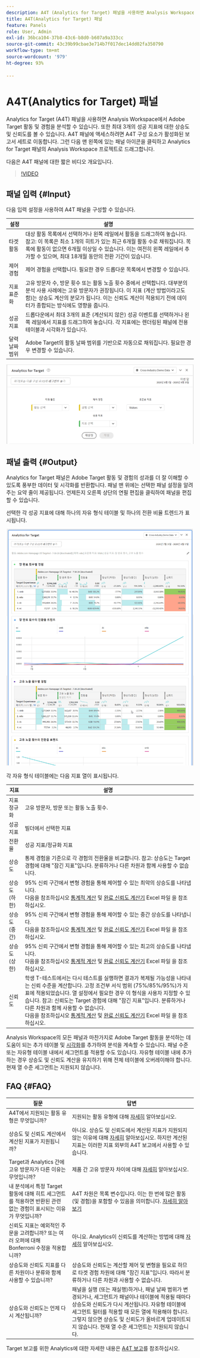 ```yaml
---
description: A4T (Analytics for Target) 패널을 사용하면 Analysis Workspace에서 Adobe Target 활동 및 경험을 분석할 수 있습니다.
title: A4T(Analytics for Target) 패널
feature: Panels
role: User, Admin
exl-id: 36bca104-37b8-43c6-b8d0-b607a9a333cc
source-git-commit: 43c39b99cbae3e714b7f017dec14dd02fa350790
workflow-type: tm+mt
source-wordcount: '979'
ht-degree: 93%

---
```


# A4T(Analytics for Target) 패널

Analytics for Target (A4T) 패널을 사용하면 Analysis Workspace에서 Adobe Target 활동 및 경험을 분석할 수 있습니다. 또한 최대 3개의 성공 지표에 대한 상승도 및 신뢰도를 볼 수 있습니다. A4T 패널에 액세스하려면 A4T 구성 요소가 활성화된 보고서 세트로 이동합니다. 그런 다음 맨 왼쪽에 있는 패널 아이콘을 클릭하고 Analytics for Target 패널의 Analysis Workspace 프로젝트로 드래그합니다.

다음은 A4T 패널에 대한 짧은 비디오 개요입니다.

>[!VIDEO](https://video.tv.adobe.com/v/37247/?quality=12)

## 패널 입력 {#Input}

다음 입력 설정을 사용하여 A4T 패널을 구성할 수 있습니다.

| 설정 | 설명 |
|---|---|
| 타겟 활동 | 대상 활동 목록에서 선택하거나 왼쪽 레일에서 활동을 드래그하여 놓습니다. 참고: 이 목록은 최소 1개의 히트가 있는 최근 6개월 활동 수로 채워집니다. 목록에 활동이 없으면 6개월 이상일 수 있습니다. 이는 여전히 왼쪽 레일에서 추가할 수 있으며, 최대 18개월 동안의 전환 기간이 있습니다. |
| 제어 경험 | 제어 경험을 선택합니다. 필요한 경우 드롭다운 목록에서 변경할 수 있습니다. |
| 지표 표준화 | 고유 방문자 수, 방문 횟수 또는 활동 노출 횟수 중에서 선택합니다. 대부분의 분석 사용 사례에는 고유 방문자가 권장됩니다. 이 지표 (계산 방법이라고도 함)는 상승도 계산의 분모가 됩니다. 이는 신뢰도 계산이 적용되기 전에 데이터가 종합되는 방식에도 영향을 줍니다. |
| 성공 지표 | 드롭다운에서 최대 3개의 표준 (계산되지 않은) 성공 이벤트를 선택하거나 왼쪽 레일에서 지표를 드래그하여 놓습니다. 각 지표에는 렌더링된 패널에 전용 테이블과 시각화가 있습니다. |
| 달력 날짜 범위 | Adobe Target의 활동 날짜 범위를 기반으로 자동으로 채워집니다. 필요한 경우 변경할 수 있습니다. |

![패널 빌더](assets/a4t-panel-builder2.png)

## 패널 출력 {#Output}

Analytics for Target 패널은 Adobe Target 활동 및 경험의 성과를 더 잘 이해할 수 있도록 풍부한 데이터 및 시각화를 반환합니다. 패널 맨 위에는 선택한 패널 설정을 알려 주는 요약 줄이 제공됩니다. 언제든지 오른쪽 상단의 연필 편집을 클릭하여 패널을 편집할 수 있습니다.

선택한 각 성공 지표에 대해 하나의 자유 형식 테이블 및 하나의 전환 비율 트렌드가 표시됩니다.

![렌더링됨](assets/a4t-rendered.png)

각 자유 형식 테이블에는 다음 지표 열이 표시됩니다.

| 지표 | 설명 |
|---|---|
| 지표 정규화 | 고유 방문자, 방문 또는 활동 노출 횟수. |
| 성공 지표 | 빌더에서 선택한 지표 |
| 전환율 | 성공 지표/정규화 지표 |
| 상승도 | 통제 경험을 기준으로 각 경험의 전환율을 비교합니다. 참고: 상승도는 Target 경험에 대해 &quot;잠긴 지표&quot;입니다. 분류하거나 다른 차원과 함께 사용할 수 없습니다. |
| 상승도 (하한) | 95% 신뢰 구간에서 변형 경험을 통해 제어할 수 있는 최악의 상승도를 나타냅니다.<br>다음을 참조하십시오 [통계적 계산](https://experienceleague.adobe.com/docs/target/using/reports/statistical-methodology/statistical-calculations.html) 및 [완료 신뢰도 계산기](https://experienceleague.adobe.com/docs/target/assets/complete_confidence_calculator.xlsx) Excel 파일 을 참조하십시오. |
| 상승도 (중간) | 95% 신뢰 구간에서 변형 경험을 통해 제어할 수 있는 중간 상승도를 나타냅니다. <br>다음을 참조하십시오 [통계적 계산](https://experienceleague.adobe.com/docs/target/using/reports/statistical-methodology/statistical-calculations.html) 및 [완료 신뢰도 계산기](https://experienceleague.adobe.com/docs/target/assets/complete_confidence_calculator.xlsx) Excel 파일 을 참조하십시오. |
| 상승도 (상한) | 95% 신뢰 구간에서 변형 경험을 통해 제어할 수 있는 최고의 상승도를 나타냅니다.<br>다음을 참조하십시오 [통계적 계산](https://experienceleague.adobe.com/docs/target/using/reports/statistical-methodology/statistical-calculations.html) 및 [완료 신뢰도 계산기](https://experienceleague.adobe.com/docs/target/assets/complete_confidence_calculator.xlsx) Excel 파일 을 참조하십시오. |
| 신뢰도 | 학생 T-테스트에서는 다시 테스트를 실행하면 결과가 복제될 가능성을 나타내는 신뢰 수준을 계산합니다. 고정 조건부 서식 범위 (75%/85%/95%)가 지표에 적용되었습니다. 열 설정에서 필요한 경우 이 형식을 사용자 지정할 수 있습니다. 참고: 신뢰도는 Target 경험에 대해 &quot;잠긴 지표&quot;입니다. 분류하거나 다른 차원과 함께 사용할 수 없습니다.<br>다음을 참조하십시오 [통계적 계산](https://experienceleague.adobe.com/docs/target/using/reports/statistical-methodology/statistical-calculations.html) 및 [완료 신뢰도 계산기](https://experienceleague.adobe.com/docs/target/assets/complete_confidence_calculator.xlsx) Excel 파일 을 참조하십시오. |

Analysis Workspace의 모든 패널과 마찬가지로 Adobe Target 활동을 분석하는 데 도움이 되는 추가 테이블 및 [시각화](https://experienceleague.adobe.com/docs/analytics/analyze/analysis-workspace/visualizations/freeform-analysis-visualizations.html?lang=ko-KR)를 추가하여 분석을 계속할 수 있습니다. 패널 수준 또는 자유형 테이블 내에서 세그먼트를 적용할 수도 있습니다. 자유형 테이블 내에 추가하는 경우 상승도 및 신뢰도 계산을 유지하기 위해 전체 테이블에 오버레이해야 합니다. 현재 열 수준 세그먼트는 지원되지 않습니다.

## FAQ {#FAQ}

| 질문 | 답변 |
|---|---|
| A4T에서 지원되는 활동 유형은 무엇입니까? | 지원되는 활동 유형에 대해 [자세히](https://experienceleague.adobe.com/docs/target/using/integrate/a4t/a4t-faq/a4t-faq-activity-setup.html?lang=ko-KR) 알아보십시오. |
| 상승도 및 신뢰도 계산에서 계산된 지표가 지원됩니까? | 아니요. 상승도 및 신뢰도에서 계산된 지표가 지원되지 않는 이유에 대해 [자세히](https://experienceleague.adobe.com/docs/target/using/integrate/a4t/a4t-faq/a4t-faq-lift-and-confidence.html?lang=ko-KR) 알아보십시오. 하지만 계산된 지표는 이러한 지표 외부의 A4T 보고에서 사용할 수 있습니다. |
| Target과 Analytics 간에 고유 방문자가 다른 이유는 무엇입니까? | 제품 간 고유 방문자 차이에 대해 [자세히](https://experienceleague.adobe.com/docs/target/using/integrate/a4t/a4t-faq/a4t-faq-viewing-reports.html?lang=ko-KR) 알아보십시오. |
| 내 분석에서 특정 Target 활동에 대해 히트 세그먼트를 적용하면 반환된 관련 없는 경험이 표시되는 이유가 무엇입니까? | A4T 차원은 목록 변수입니다. 이는 한 번에 많은 활동 (및 경험)을 포함할 수 있음을 의미합니다. [자세히 알아보기](https://experienceleague.adobe.com/docs/target/using/integrate/a4t/a4t-faq/a4t-faq-viewing-reports.html?lang=ko-KR) |
| 신뢰도 지표는 예외적인 주문을 고려합니까? 또는 여러 오퍼에 대해 Bonferroni 수정을 적용합니까? | 아니요. Analytics이 신뢰도를 계산하는 방법에 대해 [자세히](https://experienceleague.adobe.com/docs/target/using/integrate/a4t/a4t-faq/a4t-faq-lift-and-confidence.html?lang=ko-KR) 알아보십시오. |
| 상승도와 신뢰도 지표를 다른 차원이나 분류와 함께 사용할 수 있습니까? | 상승도와 신뢰도는 계산할 제어 및 변형을 필요로 하므로 타겟 경험 차원에 대해 &quot;잠긴 지표&quot;입니다. 따라서 분류하거나 다른 차원과 사용할 수 없습니다. |
| 상승도와 신뢰도는 언제 다시 계산됩니까? | 패널을 실행 (또는 재실행)하거나, 패널 날짜 범위가 변경되거나, 세그먼트가 패널이나 테이블에 적용될 때마다 상승도와 신뢰도가 다시 계산됩니다. 자유형 테이블에 세그먼트 필터를 적용할 때 모든 열에 적용해야 합니다. 그렇지 않으면 상승도 및 신뢰도가 올바르게 업데이트되지 않습니다. 현재 열 수준 세그먼트는 지원되지 않습니다. |

Target 보고를 위한 Analytics에 대한 자세한 내용은 [A4T 보고](https://experienceleague.adobe.com/docs/target/using/integrate/a4t/reporting.html?lang=ko-KR)를 참조하십시오.
